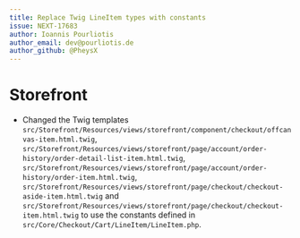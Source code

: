 ```yaml
---
title: Replace Twig LineItem types with constants
issue: NEXT-17683
author: Ioannis Pourliotis
author_email: dev@pourliotis.de
author_github: @PheysX
---
```

# Storefront
* Changed the Twig templates `src/Storefront/Resources/views/storefront/component/checkout/offcanvas-item.html.twig`, `src/Storefront/Resources/views/storefront/page/account/order-history/order-detail-list-item.html.twig`, `src/Storefront/Resources/views/storefront/page/account/order-history/order-item.html.twig`, `src/Storefront/Resources/views/storefront/page/checkout/checkout-aside-item.html.twig` and `src/Storefront/Resources/views/storefront/page/checkout/checkout-item.html.twig` to use the constants defined in `src/Core/Checkout/Cart/LineItem/LineItem.php`.
